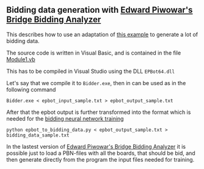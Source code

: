 
## Bidding data generation with [Edward Piwowar's Bridge Bidding Analyzer](https://sites.google.com/view/bbaenglish)

This describes how to use an adaptation of [this example](https://sites.google.com/view/bbaenglish/for-programmers/sample-code-multiple-bots) to generate a lot of bidding data.

The source code is written in Visual Basic, and is contained in the file [Module1.vb](Module1.vb)

This has to be compiled in Visual Studio using the DLL `EPBot64.dll`

Let's say that we compile it to `Bidder.exe`, then in can be used as in the following command

```
Bidder.exe < epbot_input_sample.txt > epbot_output_sample.txt
```

After that the epbot output is further transformed into the format which is needed for the [bidding neural network training](../../training/bidding)

```
python epbot_to_bidding_data.py < epbot_output_sample.txt > bidding_data_sample.txt
```

In the lastest version of  [Edward Piwowar's Bridge Bidding Analyzer](https://sites.google.com/view/bbaenglish) it is possible just to load a PBN-files with all the boards, that should be bid, and then generate directly from the program the input files needed for training.